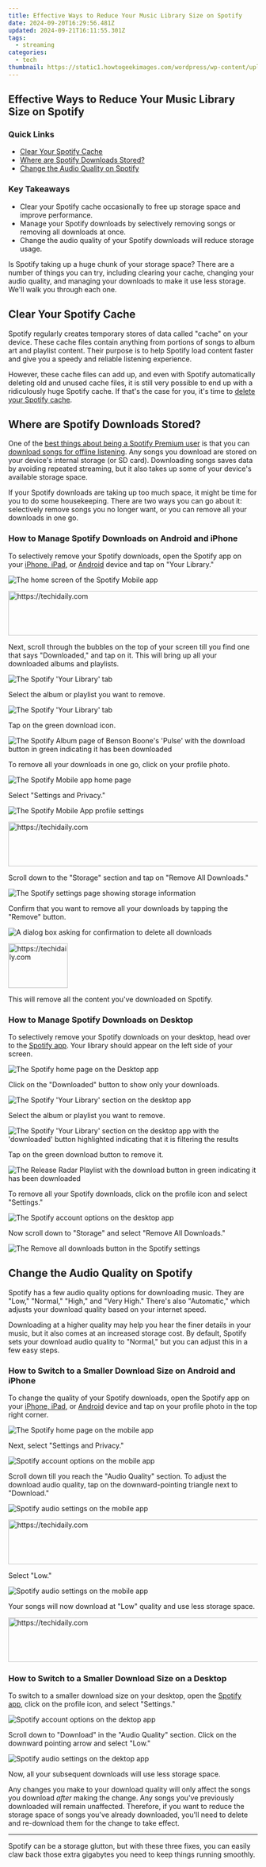 ```yaml
---
title: Effective Ways to Reduce Your Music Library Size on Spotify
date: 2024-09-20T16:29:56.481Z
updated: 2024-09-21T16:11:55.301Z
tags:
  - streaming
categories:
  - tech
thumbnail: https://static1.howtogeekimages.com/wordpress/wp-content/uploads/2023/12/52862274326_3f14319606_o.jpg
---
```


## Effective Ways to Reduce Your Music Library Size on Spotify

### Quick Links

* [Clear Your Spotify Cache](https://hardware-help.techidaily.com/download-nvidia-geforce-rtx-30-series-drivers-compatible-with-windows-11-quick-and-easy-guide/)
* [Where are Spotify Downloads Stored?](https://instagram-videos.techidaily.com/new-in-2024-ig-vids-mastery-for-effective-marketing-step-by-step-guide-to-success/)
* [Change the Audio Quality on Spotify](https://screen-mirror.techidaily.com/in-2024-how-to-screen-share-mac-to-apple-iphone-15-pro-max-drfone-by-drfone-ios/)

### Key Takeaways

* Clear your Spotify cache occasionally to free up storage space and improve performance.
* Manage your Spotify downloads by selectively removing songs or removing all downloads at once.
* Change the audio quality of your Spotify downloads will reduce storage usage.

 Is Spotify taking up a huge chunk of your storage space? There are a number of things you can try, including clearing your cache, changing your audio quality, and managing your downloads to make it use less storage. We'll walk you through each one.

##  Clear Your Spotify Cache

 Spotify regularly creates temporary stores of data called "cache" on your device. These cache files contain anything from portions of songs to album art and playlist content. Their purpose is to help Spotify load content faster and give you a speedy and reliable listening experience.

 However, these cache files can add up, and even with Spotify automatically deleting old and unused cache files, it is still very possible to end up with a ridiculously huge Spotify cache. If that's the case for you, it's time to [delete your Spotify cache](https://android-pokemon-go.techidaily.com/ultimate-guide-to-get-the-meltan-box-pokemon-go-for-meizu-21-pro-drfone-by-drfone-virtual-android/).

##  Where are Spotify Downloads Stored?

 One of the [best things about being a Spotify Premium user](https://tech-renaissance.techidaily.com/unlocking-the-secrets-of-successful-tiktok-duets-for-beginners/) is that you can [download songs for offline listening](https://hardware-updates.techidaily.com/1723862819427-experts-take-on-the-affordable-giant-monoprice-40-inch-crystal-pro-gaming-monitor-44394-with-high-fps-and-stealthy-cost/). Any songs you download are stored on your device's internal storage (or SD card). Downloading songs saves data by avoiding repeated streaming, but it also takes up some of your device's available storage space.

 If your Spotify downloads are taking up too much space, it might be time for you to do some housekeeping. There are two ways you can go about it: selectively remove songs you no longer want, or you can remove all your downloads in one go.

###  How to Manage Spotify Downloads on Android and iPhone

 To selectively remove your Spotify downloads, open the Spotify app on your [iPhone, iPad](https://apps.apple.com/us/app/spotify-music-and-podcasts/id324684580), or [Android](https://www.anrdoezrs.net/links/3607085/type/dlg/sid/UUhtgUeUpU2001844/https://play.google.com/store/apps/details?id=com.spotify.music&hl=en%5FUS&gl=US) device and tap on "Your Library."

![The home screen of the Spotify Mobile app](https://static1.howtogeekimages.com/wordpress/wp-content/uploads/2024/02/spotify-1.jpg) 

<!-- affiliate ads begin -->
<a href="https://appsumo.8odi.net/c/5597632/2111982/7443" target="_top" id="2111982">
  <img src="//a.impactradius-go.com/display-ad/7443-2111982" border="0" alt="https://techidaily.com" width="728" height="90"/>
</a>
<img height="0" width="0" src="https://appsumo.8odi.net/i/5597632/2111982/7443" style="position:absolute;visibility:hidden;" border="0" />
<!-- affiliate ads end -->

 Next, scroll through the bubbles on the top of your screen till you find one that says "Downloaded," and tap on it. This will bring up all your downloaded albums and playlists.

![The Spotify 'Your Library' tab](https://static1.howtogeekimages.com/wordpress/wp-content/uploads/2024/02/spotify-2.jpg) 

 Select the album or playlist you want to remove.

![The Spotify 'Your Library' tab](https://static1.howtogeekimages.com/wordpress/wp-content/uploads/2024/02/spotify-3.jpg) 

 Tap on the green download icon.

![The Spotify Album page of Benson Boone's 'Pulse' with the download button in green indicating it has been downloaded](https://static1.howtogeekimages.com/wordpress/wp-content/uploads/2024/02/spotify-4.jpg) 

 To remove all your downloads in one go, click on your profile photo.

![The Spotify Mobile app home page](https://static1.howtogeekimages.com/wordpress/wp-content/uploads/2024/02/spotify-0.jpg) 

 Select "Settings and Privacy."

![The Spotify Mobile App profile settings](https://static1.howtogeekimages.com/wordpress/wp-content/uploads/2024/02/spotify-5.jpg) 

<!-- affiliate ads begin -->
<a href="https://25home.pxf.io/c/5597632/2148649/16836" target="_top" id="2148649">
  <img src="//a.impactradius-go.com/display-ad/16836-2148649" border="0" alt="https://techidaily.com" width="720" height="90"/>
</a>
<img height="0" width="0" src="https://25home.pxf.io/i/5597632/2148649/16836" style="position:absolute;visibility:hidden;" border="0" />
<!-- affiliate ads end -->

 Scroll down to the "Storage" section and tap on "Remove All Downloads."

![The Spotify settings page showing storage information](https://static1.howtogeekimages.com/wordpress/wp-content/uploads/2024/02/spotify-6.jpg) 

 Confirm that you want to remove all your downloads by tapping the "Remove" button.

![A dialog box asking for confirmation to delete all downloads](https://static1.howtogeekimages.com/wordpress/wp-content/uploads/2024/02/spotify-7.jpg) 

<!-- affiliate ads begin -->
<a href="https://bluettieu.pxf.io/c/5597632/2141680/17091" target="_top" id="2141680">
  <img src="//a.impactradius-go.com/display-ad/17091-2141680" border="0" alt="https://techidaily.com" width="120" height="90"/>
</a>
<img height="0" width="0" src="https://bluettieu.pxf.io/i/5597632/2141680/17091" style="position:absolute;visibility:hidden;" border="0" />
<!-- affiliate ads end -->

 This will remove all the content you've downloaded on Spotify.

###  How to Manage Spotify Downloads on Desktop

 To selectively remove your Spotify downloads on your desktop, head over to the [Spotify app](https://www.spotify.com/us/download/). Your library should appear on the left side of your screen.

![The Spotify home page on the Desktop app](https://static1.howtogeekimages.com/wordpress/wp-content/uploads/2024/02/spotify-10.jpg) 

 Click on the "Downloaded" button to show only your downloads.

![The Spotify 'Your Library' section on the desktop app](https://static1.howtogeekimages.com/wordpress/wp-content/uploads/2024/02/spotify-11.jpg) 

 Select the album or playlist you want to remove.

![The Spotify 'Your Library' section on the desktop app with the 'downloaded' button highlighted indicating that it is filtering the results](https://static1.howtogeekimages.com/wordpress/wp-content/uploads/2024/02/spotify-13-1.jpg) 

 Tap on the green download button to remove it.

![The Release Radar Playlist with the download button in green indicating it has been downloaded](https://static1.howtogeekimages.com/wordpress/wp-content/uploads/2024/02/spotify-14.jpg) 

 To remove all your Spotify downloads, click on the profile icon and select "Settings."

![The Spotify account options on the desktop app](https://static1.howtogeekimages.com/wordpress/wp-content/uploads/2024/02/spotify-15.jpg) 

 Now scroll down to "Storage" and select "Remove All Downloads."

![The Remove all downloads button in the Spotify settings](https://static1.howtogeekimages.com/wordpress/wp-content/uploads/2024/02/spotify-16.jpg) 

##  Change the Audio Quality on Spotify

 Spotify has a few audio quality options for downloading music. They are "Low," "Normal," "High," and "Very High." There's also "Automatic," which adjusts your download quality based on your internet speed.

 Downloading at a higher quality may help you hear the finer details in your music, but it also comes at an increased storage cost. By default, Spotify sets your download audio quality to "Normal," but you can adjust this in a few easy steps.

###  How to Switch to a Smaller Download Size on Android and iPhone

 To change the quality of your Spotify downloads, open the Spotify app on your [iPhone, iPad](https://apps.apple.com/us/app/spotify-music-and-podcasts/id324684580), or [Android](https://www.anrdoezrs.net/links/3607085/type/dlg/sid/UUhtgUeUpU2001844/https://play.google.com/store/apps/details?id=com.spotify.music&hl=en%5FUS&gl=US) device and tap on your profile photo in the top right corner.

![The Spotify home page on the mobile app](https://static1.howtogeekimages.com/wordpress/wp-content/uploads/2024/02/spotify-0-1.jpg) 

 Next, select "Settings and Privacy."

![Spotify account options on the mobile app](https://static1.howtogeekimages.com/wordpress/wp-content/uploads/2024/02/spotify-5-1.jpg) 

 Scroll down till you reach the "Audio Quality" section. To adjust the download audio quality, tap on the downward-pointing triangle next to "Download."

![Spotify audio settings on the mobile app](https://static1.howtogeekimages.com/wordpress/wp-content/uploads/2024/02/spotify-8.jpg) 

<!-- affiliate ads begin -->
<a href="https://appsumo.8odi.net/c/5597632/2100533/7443" target="_top" id="2100533">
  <img src="//a.impactradius-go.com/display-ad/7443-2100533" border="0" alt="https://techidaily.com" width="728" height="90"/>
</a>
<img height="0" width="0" src="https://appsumo.8odi.net/i/5597632/2100533/7443" style="position:absolute;visibility:hidden;" border="0" />
<!-- affiliate ads end -->

 Select "Low."

![Spotify audio settings on the mobile app](https://static1.howtogeekimages.com/wordpress/wp-content/uploads/2024/02/spotify-9.jpg) 

 Your songs will now download at "Low" quality and use less storage space.

<!-- affiliate ads begin -->
<a href="https://appsumo.8odi.net/c/5597632/2151859/7443" target="_top" id="2151859">
  <img src="//a.impactradius-go.com/display-ad/7443-2151859" border="0" alt="https://techidaily.com" width="728" height="90"/>
</a>
<img height="0" width="0" src="https://appsumo.8odi.net/i/5597632/2151859/7443" style="position:absolute;visibility:hidden;" border="0" />
<!-- affiliate ads end -->

###  How to Switch to a Smaller Download Size on a Desktop

 To switch to a smaller download size on your desktop, open the [Spotify app](https://www.spotify.com/us/download/), click on the profile icon, and select "Settings."

![Spotify account options on the dektop app](https://static1.howtogeekimages.com/wordpress/wp-content/uploads/2024/02/spotify-15-1.jpg) 

 Scroll down to "Download" in the "Audio Quality" section. Click on the downward pointing arrow and select "Low."

![Spotify audio settings on the dektop app](https://static1.howtogeekimages.com/wordpress/wp-content/uploads/2024/02/spotify-18.jpg) 

 Now, all your subsequent downloads will use less storage space.

 Any changes you make to your download quality will only affect the songs you download _after_ making the change. Any songs you've previously downloaded will remain unaffected. Therefore, if you want to reduce the storage space of songs you've already downloaded, you'll need to delete and re-download them for the change to take effect.

---

 Spotify can be a storage glutton, but with these three fixes, you can easily claw back those extra gigabytes you need to keep things running smoothly.

<ins class="adsbygoogle"
     style="display:block"
     data-ad-format="autorelaxed"
     data-ad-client="ca-pub-7571918770474297"
     data-ad-slot="1223367746"></ins>

<ins class="adsbygoogle"
     style="display:block"
     data-ad-client="ca-pub-7571918770474297"
     data-ad-slot="8358498916"
     data-ad-format="auto"
     data-full-width-responsive="true"></ins>



